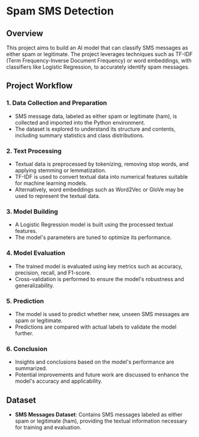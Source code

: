 # Spam SMS Detection

## Overview

This project aims to build an AI model that can classify SMS messages as either spam or legitimate. The project leverages techniques such as TF-IDF (Term Frequency-Inverse Document Frequency) or word embeddings, with classifiers like Logistic Regression, to accurately identify spam messages.

## Project Workflow

### 1. Data Collection and Preparation
- SMS message data, labeled as either spam or legitimate (ham), is collected and imported into the Python environment.
- The dataset is explored to understand its structure and contents, including summary statistics and class distributions.

### 2. Text Processing
- Textual data is preprocessed by tokenizing, removing stop words, and applying stemming or lemmatization.
- TF-IDF is used to convert textual data into numerical features suitable for machine learning models.
- Alternatively, word embeddings such as Word2Vec or GloVe may be used to represent the textual data.

### 3. Model Building
- A Logistic Regression model is built using the processed textual features.
- The model's parameters are tuned to optimize its performance.

### 4. Model Evaluation
- The trained model is evaluated using key metrics such as accuracy, precision, recall, and F1-score.
- Cross-validation is performed to ensure the model's robustness and generalizability.

### 5. Prediction
- The model is used to predict whether new, unseen SMS messages are spam or legitimate.
- Predictions are compared with actual labels to validate the model further.

### 6. Conclusion
- Insights and conclusions based on the model's performance are summarized.
- Potential improvements and future work are discussed to enhance the model's accuracy and applicability.

## Dataset

- **SMS Messages Dataset**: Contains SMS messages labeled as either spam or legitimate (ham), providing the textual information necessary for training and evaluation.
